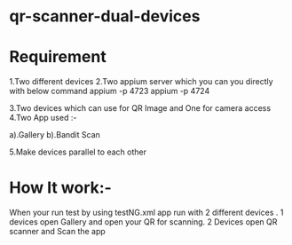 # qr-scanner-dual-devices

# Requirement

1.Two different devices
2.Two appium server which you can you directly with below command
appium -p 4723
appium -p 4724

3.Two devices which can use for QR Image and One for camera access
4.Two App used :-

a).Gallery 
b).Bandit Scan

5.Make devices parallel to each other

# How It work:-

When your run test by using testNG.xml app run with 2 different devices .
1 devices open Gallery and open your QR for scanning.
2 Devices open QR scanner and Scan the app 
